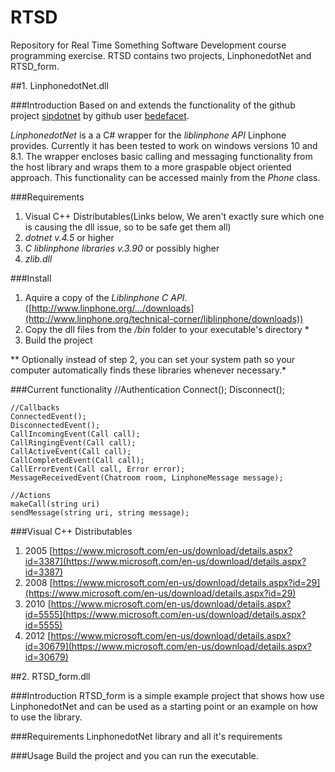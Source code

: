 # **RTSD**
Repository for Real Time Something Software Development course programming exercise.
RTSD contains two projects, LinphonedotNet and RTSD_form. 

##1. LinphonedotNet.dll

###Introduction
Based on and extends the functionality of the github project [sipdotnet](https://github.com/bedefaced/sipdotnet) by github user [bedefacet](https://github.com/bedefaced). 

*LinphonedotNet* is a a C# wrapper for the *liblinphone API* Linphone provides. Currently it has been tested to work on windows versions 10 and 8.1. The wrapper encloses basic calling and messaging functionality from the host library and wraps them to a more graspable object oriented approach. This functionality can be accessed mainly from the *Phone* class.

###Requirements
 1. Visual C++ Distributables(Links below, We aren't exactly sure which one is causing the dll issue, so to be safe get them all)
 2. *dotnet v.4.5* or higher
 3. *C liblinphone libraries v.3.90* or possibly higher
 4. *zlib.dll*
 
###Install
 1. Aquire a copy of the *Liblinphone C API*. ([http://www.linphone.org/.../downloads](http://www.linphone.org/technical-corner/liblinphone/downloads))
 2. Copy the dll files from the */bin* folder to your executable's directory *
 3. Build the project
 
** Optionally instead of step 2, you can set your system path so your computer automatically finds these libraries whenever necessary.*
	
###Current functionality
	//Authentication
	Connect();
	Disconnect();
	
	//Callbacks
	ConnectedEvent();
	DisconnectedEvent();
	CallIncomingEvent(Call call);
	CallRingingEvent(Call call);
	CallActiveEvent(Call call);
	CallCompletedEvent(Call call);
	CallErrorEvent(Call call, Error error);
	MessageReceivedEvent(Chatroom room, LinphoneMessage message);
    		
   	//Actions
   	makeCall(string uri)
   	sendMessage(string uri, string message);

###Visual C++ Distributables
1. 2005 [https://www.microsoft.com/en-us/download/details.aspx?id=3387](https://www.microsoft.com/en-us/download/details.aspx?id=3387)
2. 2008 [https://www.microsoft.com/en-us/download/details.aspx?id=29](https://www.microsoft.com/en-us/download/details.aspx?id=29)
3. 2010 [https://www.microsoft.com/en-us/download/details.aspx?id=5555](https://www.microsoft.com/en-us/download/details.aspx?id=5555)
4. 2012 [https://www.microsoft.com/en-us/download/details.aspx?id=30679](https://www.microsoft.com/en-us/download/details.aspx?id=30679)

##2. RTSD_form.dll

###Introduction
RTSD_form is a simple example project that shows how use LinphonedotNet and can be used as a starting point or an example on how to use the library.

###Requirements
LinphonedotNet library and all it's requirements

###Usage
Build the project and you can run the executable.
